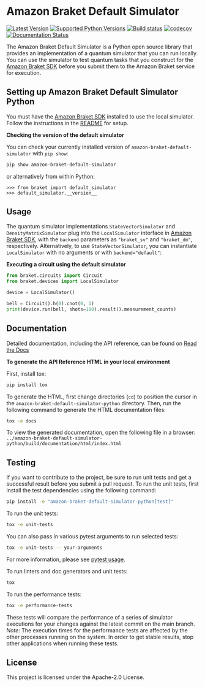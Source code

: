 # Amazon Braket Default Simulator

[![Latest Version](https://img.shields.io/pypi/v/amazon-braket-default-simulator.svg)](https://pypi.python.org/pypi/amazon-braket-default-simulator)
[![Supported Python Versions](https://img.shields.io/pypi/pyversions/amazon-braket-default-simulator.svg)](https://pypi.python.org/pypi/amazon-braket-default-simulator)
[![Build status](https://github.com/aws/amazon-braket-default-simulator-python/actions/workflows/python-package.yml/badge.svg)](https://github.com/aws/amazon-braket-default-simulator-python/actions/workflows/python-package.yml)
[![codecov](https://codecov.io/gh/aws/amazon-braket-default-simulator-python/branch/main/graph/badge.svg?token=FZEG1AQU3S)](https://codecov.io/gh/aws/amazon-braket-default-simulator-python)
[![Documentation Status](https://img.shields.io/readthedocs/amazon-braket-default-simulator-python.svg?logo=read-the-docs)](https://amazon-braket-default-simulator-python.readthedocs.io/en/latest/?badge=latest)

The Amazon Braket Default Simulator is a Python open source library that provides an implementation of a quantum simulator 
that you can run locally. You can use the simulator to test quantum tasks that you construct for the [Amazon Braket SDK](https://github.com/aws/amazon-braket-sdk-python)
before you submit them to the Amazon Braket service for execution.

## Setting up Amazon Braket Default Simulator Python
You must have the [Amazon Braket SDK](https://github.com/aws/amazon-braket-sdk-python) installed to use the local simulator.
Follow the instructions in the [README](https://github.com/aws/amazon-braket-sdk-python/blob/main/README.md) for setup.

**Checking the version of the default simulator**

You can check your currently installed version of `amazon-braket-default-simulator` with `pip show`:

```bash
pip show amazon-braket-default-simulator
```

or alternatively from within Python:

```
>>> from braket import default_simulator
>>> default_simulator.__version__
```

## Usage
The quantum simulator implementations `StateVectorSimulator` and `DensityMatrixSimulator` plug into the `LocalSimulator` interface in 
[Amazon Braket SDK](https://github.com/aws/amazon-braket-sdk-python), with the `backend` parameters as `"braket_sv"` and `"braket_dm"`, respectively.
Alternatively, to use `StateVectorSimulator`, you can instantiate `LocalSimulator` with no arguments or with `backend="default"`: 

**Executing a circuit using the default simulator**
```python
from braket.circuits import Circuit
from braket.devices import LocalSimulator

device = LocalSimulator()

bell = Circuit().h(0).cnot(0, 1)
print(device.run(bell, shots=100).result().measurement_counts)
```

## Documentation

Detailed documentation, including the API reference, can be found on [Read the Docs](https://amazon-braket-default-simulator-python.readthedocs.io/en/latest/)

**To generate the API Reference HTML in your local environment**

First, install tox:

```bash
pip install tox
```

To generate the HTML, first change directories (`cd`) to position the cursor in the `amazon-braket-default-simulator-python` directory. Then, run the following command to generate the HTML documentation files:

```bash
tox -e docs
```

To view the generated documentation, open the following file in a browser:
`../amazon-braket-default-simulator-python/build/documentation/html/index.html`

## Testing

If you want to contribute to the project, be sure to run unit tests and get a successful result 
before you submit a pull request. To run the unit tests, first install the test dependencies using the following command:

```bash
pip install -e "amazon-braket-default-simulator-python[test]"
```

To run the unit tests:

```bash
tox -e unit-tests
```

You can also pass in various pytest arguments to run selected tests:

```bash
tox -e unit-tests -- your-arguments
```

For more information, please see [pytest usage](https://docs.pytest.org/en/stable/usage.html).

To run linters and doc generators and unit tests:

```bash
tox
```

To run the performance tests:

```bash
tox -e performance-tests
```

These tests will compare the performance of a series of simulator executions for your changes against the latest commit on the main branch.
*Note*: The execution times for the performance tests are affected by the other processes running on the system.
In order to get stable results, stop other applications when running these tests.

## License

This project is licensed under the Apache-2.0 License.

